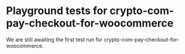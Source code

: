 # Playground tests for crypto-com-pay-checkout-for-woocommerce
We are still awaiting the first test run for crypto-com-pay-checkout-for-woocommerce.
